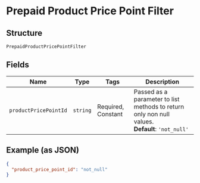 
# Prepaid Product Price Point Filter

## Structure

`PrepaidProductPricePointFilter`

## Fields

| Name | Type | Tags | Description |
|  --- | --- | --- | --- |
| `productPricePointId` | `string` | Required, Constant | Passed as a parameter to list methods to return only non null values.<br>**Default**: `'not_null'` |

## Example (as JSON)

```json
{
  "product_price_point_id": "not_null"
}
```

